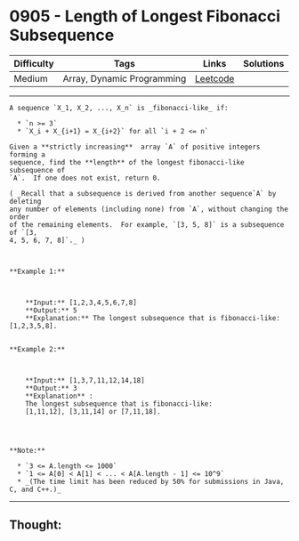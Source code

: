 # 0905 - Length of Longest Fibonacci Subsequence

Difficulty  | Tags | Links | Solutions
----------- | ---- | ----- | -----
Medium | Array, Dynamic Programming | [Leetcode](https://leetcode.com/problems/length-of-longest-fibonacci-subsequence/description/) |


-----------

```
A sequence `X_1, X_2, ..., X_n` is _fibonacci-like_ if:

  * `n >= 3`
  * `X_i + X_{i+1} = X_{i+2}` for all `i + 2 <= n`

Given a **strictly increasing**  array `A` of positive integers forming a
sequence, find the **length** of the longest fibonacci-like subsequence of
`A`.  If one does not exist, return 0.

( _Recall that a subsequence is derived from another sequence`A` by deleting
any number of elements (including none) from `A`, without changing the order
of the remaining elements.  For example, `[3, 5, 8]` is a subsequence of `[3,
4, 5, 6, 7, 8]`._ )



**Example 1:**

    
    
    **Input:** [1,2,3,4,5,6,7,8]
    **Output:** 5
    **Explanation:** The longest subsequence that is fibonacci-like: [1,2,3,5,8].
    

**Example 2:**

    
    
    **Input:** [1,3,7,11,12,14,18]
    **Output:** 3
    **Explanation** :
    The longest subsequence that is fibonacci-like:
    [1,11,12], [3,11,14] or [7,11,18].
    



**Note:**

  * `3 <= A.length <= 1000`
  * `1 <= A[0] < A[1] < ... < A[A.length - 1] <= 10^9`
  * _(The time limit has been reduced by 50% for submissions in Java, C, and C++.)_
```

-----------

## Thought:
